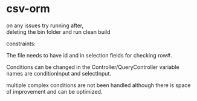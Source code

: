 # csv-orm
on any issues try running after,  
deleting the bin folder and run clean build

constraints:

The file needs to have id and in selection fields for checking row#.

Conditions can be changed in the Controller/QueryController variable names are conditionInput and selectInput.

multiple complex conditions are not been handled although there is space of improvement and can be optimized.

